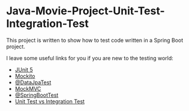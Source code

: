 # Java-Movie-Project-Unit-Test-Integration-Test

This project is written to show how to test code written in a Spring Boot project.

I leave some useful links for you if you are new to the testing world:

- [JUnit 5](https://www.baeldung.com/junit-5 "A Guide to JUnit 5")
- [Mockito](https://www.javatpoint.com/mockito "A Guide to Mockito")
- [@DataJpaTest](https://docs.spring.io/spring-boot/docs/current/api/org/springframework/boot/test/autoconfigure/orm/jpa/DataJpaTest.html "@DataJpaTest")
- [MockMVC](https://www.geeksforgeeks.org/spring-boot-mockmvc-example/ "MockMVC")
- [@SpringBootTest](https://www.baeldung.com/spring-boot-testing "@SpringBootTest")
- [Unit Test vs Integration Test](https://www.guru99.com/unit-test-vs-integration-test.html "Unit Test vs Integration Test")
